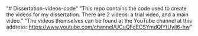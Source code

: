 "# Dissertation-videos-code" 
"This repo contains the code used to create the videos for my dissertation. There are 2 videos: a trial video, and a main video."
"The videos themselves can be found at the YouTube channel at this address: https://www.youtube.com/channel/UCuQFdECSYmdQIYtUyiI6-hw"
